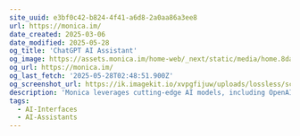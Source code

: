 ```yaml
---
site_uuid: e3bf0c42-b824-4f41-a6d8-2a0aa86a3ee8
url: https://monica.im/
date_created: 2025-03-06
date_modified: 2025-05-28
og_title: 'ChatGPT AI Assistant'
og_image: https://assets.monica.im/home-web/_next/static/media/home.8dacd426.jpg
og_url: https://monica.im/
og_last_fetch: '2025-05-28T02:48:51.900Z'
og_screenshot_url: https://ik.imagekit.io/xvpgfijuw/uploads/lossless/screenshots/20250528_Monica.ai_og_screenshot.jpeg
description: 'Monica leverages cutting-edge AI models, including OpenAI o1, GPT-4o, Claude 3.7, and Gemini 1.5, to enhance your chat, search, writing, and coding experiences. Available as a browser extension for Chrome and Edge, as well as a mobile and desktop app.'
tags:
  - AI-Interfaces
  - AI-Assistants
---
```


